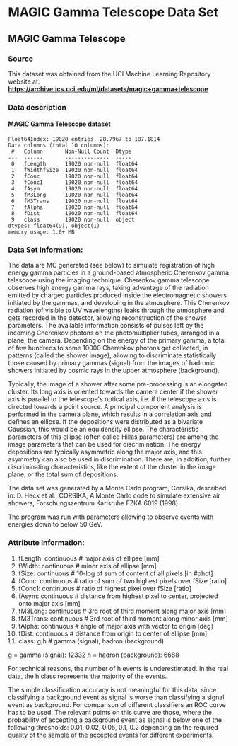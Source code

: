 # MAGIC Gamma Telescope Data Set
## MAGIC Gamma Telescope
### Source
This dataset was obtained from the UCI Machine Learning Repository website at: **https://archive.ics.uci.edu/ml/datasets/magic+gamma+telescope**

### Data description
#### MAGIC Gamma Telescope dataset
	Float64Index: 19020 entries, 28.7967 to 187.1814
	Data columns (total 10 columns):
	 #   Column       Non-Null Count  Dtype  
	---  ------       --------------  -----  
	 0   fLength      19020 non-null  float64
	 1   fWidthfSize  19020 non-null  float64
	 2   fConc        19020 non-null  float64
	 3   fConc1       19020 non-null  float64
	 4   fAsym        19020 non-null  float64
	 5   fM3Long      19020 non-null  float64
	 6   fM3Trans     19020 non-null  float64
	 7   fAlpha       19020 non-null  float64
	 8   fDist        19020 non-null  float64
	 9   class        19020 non-null  object 
	dtypes: float64(9), object(1)
	memory usage: 1.6+ MB

### Data Set Information:

The data are MC generated (see below) to simulate registration of high energy gamma particles in a ground-based atmospheric Cherenkov gamma telescope using the imaging technique. Cherenkov gamma telescope observes high energy gamma rays, taking advantage of the radiation emitted by charged particles produced inside the electromagnetic showers initiated by the gammas, and developing in the atmosphere. This Cherenkov radiation (of visible to UV wavelengths) leaks through the atmosphere and gets recorded in the detector, allowing reconstruction of the shower parameters. The available information consists of pulses left by the incoming Cherenkov photons on the photomultiplier tubes, arranged in a plane, the camera. Depending on the energy of the primary gamma, a total of few hundreds to some 10000 Cherenkov photons get collected, in patterns (called the shower image), allowing to discriminate statistically those caused by primary gammas (signal) from the images of hadronic showers initiated by cosmic rays in the upper atmosphere (background).

Typically, the image of a shower after some pre-processing is an elongated cluster. Its long axis is oriented towards the camera center if the shower axis is parallel to the telescope's optical axis, i.e. if the telescope axis is directed towards a point source. A principal component analysis is performed in the camera plane, which results in a correlation axis and defines an ellipse. If the depositions were distributed as a bivariate Gaussian, this would be an equidensity ellipse. The characteristic parameters of this ellipse (often called Hillas parameters) are among the image parameters that can be used for discrimination. The energy depositions are typically asymmetric along the major axis, and this asymmetry can also be used in discrimination. There are, in addition, further discriminating characteristics, like the extent of the cluster in the image plane, or the total sum of depositions.

The data set was generated by a Monte Carlo program, Corsika, described in:
D. Heck et al., CORSIKA, A Monte Carlo code to simulate extensive air showers,
Forschungszentrum Karlsruhe FZKA 6019 (1998).

The program was run with parameters allowing to observe events with energies down to below 50 GeV.


### Attribute Information:

1. fLength: continuous # major axis of ellipse [mm]
2. fWidth: continuous # minor axis of ellipse [mm]
3. fSize: continuous # 10-log of sum of content of all pixels [in #phot]
4. fConc: continuous # ratio of sum of two highest pixels over fSize [ratio]
5. fConc1: continuous # ratio of highest pixel over fSize [ratio]
6. fAsym: continuous # distance from highest pixel to center, projected onto major axis [mm]
7. fM3Long: continuous # 3rd root of third moment along major axis [mm]
8. fM3Trans: continuous # 3rd root of third moment along minor axis [mm]
9. fAlpha: continuous # angle of major axis with vector to origin [deg]
10. fDist: continuous # distance from origin to center of ellipse [mm]
11. class: g,h # gamma (signal), hadron (background)

g = gamma (signal): 12332
h = hadron (background): 6688

For technical reasons, the number of h events is underestimated. In the real data, the h class represents the majority of the events.

The simple classification accuracy is not meaningful for this data, since classifying a background event as signal is worse than classifying a signal event as background. For comparison of different classifiers an ROC curve has to be used. The relevant points on this curve are those, where the probability of accepting a background event as signal is below one of the following thresholds: 0.01, 0.02, 0.05, 0.1, 0.2 depending on the required quality of the sample of the accepted events for different experiments.
